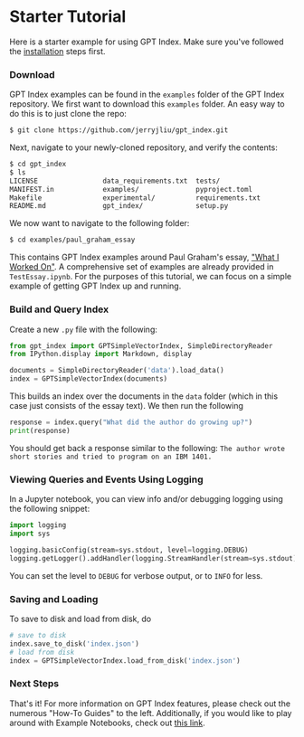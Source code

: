 # Starter Tutorial

Here is a starter example for using GPT Index. Make sure you've followed the [installation](installation.md) steps first.

### Download

GPT Index examples can be found in the `examples` folder of the GPT Index repository.
We first want to download this `examples` folder. An easy way to do this is to just clone the repo:

```bash
$ git clone https://github.com/jerryjliu/gpt_index.git
```

Next, navigate to your newly-cloned repository, and verify the contents:

```bash
$ cd gpt_index
$ ls
LICENSE                data_requirements.txt  tests/
MANIFEST.in            examples/              pyproject.toml
Makefile               experimental/          requirements.txt
README.md              gpt_index/             setup.py
```

We now want to navigate to the following folder:

```bash
$ cd examples/paul_graham_essay
```

This contains GPT Index examples around Paul Graham's essay, ["What I Worked On"](http://paulgraham.com/worked.html). A comprehensive set of examples are already provided in `TestEssay.ipynb`. For the purposes of this tutorial, we can focus on a simple example of getting GPT Index up and running.

### Build and Query Index

Create a new `.py` file with the following:

```python
from gpt_index import GPTSimpleVectorIndex, SimpleDirectoryReader
from IPython.display import Markdown, display

documents = SimpleDirectoryReader('data').load_data()
index = GPTSimpleVectorIndex(documents)
```

This builds an index over the documents in the `data` folder (which in this case just consists of the essay text). We then run the following

```python
response = index.query("What did the author do growing up?")
print(response)
```

You should get back a response similar to the following: `The author wrote short stories and tried to program on an IBM 1401.`

### Viewing Queries and Events Using Logging

In a Jupyter notebook, you can view info and/or debugging logging using the following snippet:

```python
import logging
import sys

logging.basicConfig(stream=sys.stdout, level=logging.DEBUG)
logging.getLogger().addHandler(logging.StreamHandler(stream=sys.stdout))
```

You can set the level to `DEBUG` for verbose output, or to `INFO` for less.

### Saving and Loading

To save to disk and load from disk, do

```python
# save to disk
index.save_to_disk('index.json')
# load from disk
index = GPTSimpleVectorIndex.load_from_disk('index.json')
```

### Next Steps

That's it! For more information on GPT Index features, please check out the numerous "How-To Guides" to the left.
Additionally, if you would like to play around with Example Notebooks, check out [this link](/reference/example_notebooks.rst).
